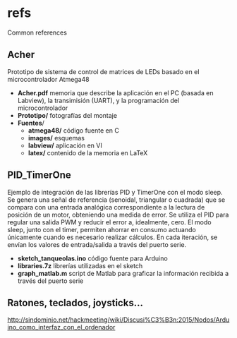 # refs

Common references

## Acher

Prototipo de sistema de control de matrices de LEDs basado en el microcontrolador Atmega48

 - **Acher.pdf** memoria que describe la aplicación en el PC (basada en Labview), la transimisión (UART), y la programación del microcontrolador
 - **Prototipo/** fotografías del montaje
 - **Fuentes**/
   - **atmega48/** código fuente en C
   - **images/** esquemas
   - **labview/** aplicación en VI
   - **latex/** contenido de la memoria en LaTeX
 
## PID_TimerOne

Ejemplo de integración de las librerías PID y TimerOne con el modo sleep. Se genera una señal de referencia (senoidal, triangular o cuadrada) que se compara con una entrada analógica correspondiente a la lectura de posición de un motor, obteniendo una medida de error. Se utiliza el PID para regular una salida PWM y reducir el error a, idealmente, cero. El modo sleep, junto con el timer, permiten ahorrar en consumo actuando únicamente cuando es necesario realizar cálculos. En cada iteración, se envían los valores de entrada/salida a través del puerto serie.

 - **sketch_tanqueolas.ino** código fuente para Arduino
 - **libraries.7z** librerías utilizadas en el sketch
 - **graph_matlab.m** script de Matlab para graficar la información recibida a través del puerto serie
 
## Ratones, teclados, joysticks...

http://sindominio.net/hackmeeting/wiki/Discusi%C3%B3n:2015/Nodos/Arduino_como_interfaz_con_el_ordenador
